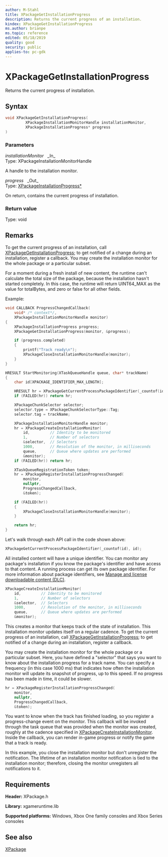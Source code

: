 ```yaml
---
author: M-Stahl
title: XPackageGetInstallationProgress
description: Returns the current progress of an installation.
kindex: XPackageGetInstallationProgress
ms.author: brianpe
ms.topic: reference
edited: 05/18/2019
quality: good
security: public
applies-to: pc-gdk
---
```


# XPackageGetInstallationProgress  

Returns the current progress of installation.  

## Syntax  
  
```cpp
void XPackageGetInstallationProgress(  
         XPackageInstallationMonitorHandle installationMonitor,  
         XPackageInstallationProgress* progress  
)  
```  
  
### Parameters  
  
*installationMonitor* &nbsp;&nbsp;\_In\_  
Type: XPackageInstallationMonitorHandle  

  
A handle to the installation monitor.  


*progress* &nbsp;&nbsp;\_Out\_  
Type: [XPackageInstallationProgress*](../structs/xpackageinstallationprogress.md)  

  
On return, contains the current progress of installation.  


  
### Return value
Type: void
  
## Remarks 

To get the current progress of an installation, call [XPackageGetInstallationProgress](xpackagegetinstallationprogress.md); to get notified of a change during an installation, register a callback. You may create the installation monitor for the whole package or a particular subset.

For a moment during a fresh install of new content, the runtime can't calculate the total size of the package, because the installation hasn't started completely. In this case, the runtime will return UINT64_MAX as the value for totalBytes, and zero or false for all other fields.

Example:

```cpp
void CALLBACK ProgressChangedCallback(
    void* /* context*/,
    XPackageInstallationMonitorHandle monitor)
{
    XPackageInstallationProgress progress;
    XPackageGetInstallationProgress(monitor, &progress);

    if (progress.completed)
    {
        printf("Track ready\n");
        XPackageCloseInstallationMonitorHandle(monitor);
    }
}

HRESULT StartMonitoring(XTaskQueueHandle queue, char* trackName)
{
    char id[XPACKAGE_IDENTIFIER_MAX_LENGTH];

    HRESULT hr = XPackageGetCurrentProcessPackageIdentifier(_countof(id), id);
    if (FAILED(hr)) return hr;

    XPackageChunkSelector selector;
    selector.type = XPackageChunkSelectorType::Tag;
    selector.tag = trackName;

    XPackageInstallationMonitorHandle monitor;
    hr = XPackageCreateInstallationMonitor(
        id,         // Identity to be monitored
        1,          // Number of selectors
        &selector,  // Selectors
        1000,       // Resolution of the monitor, in milliseconds
        queue,      // Queue where updates are performed
        &monitor);
    if (FAILED(hr)) return hr;

    XTaskQueueRegistrationToken token;
    hr = XPackageRegisterInstallationProgressChanged(
        monitor,
        nullptr,
        ProgressChangedCallback,
        &token);

    if (FAILED(hr))
    {
        XPackageCloseInstallationMonitorHandle(monitor);
    }

    return hr;
}
```

 
Let's walk through each API call in the code shown above:

```cpp
XPackageGetCurrentProcessPackageIdentifier(_countof(id), id); 
 ```
All installed content will have a unique identifier. You can monitor any package's installation if you know the package's identifier and have access to that content. A running process can get its own package identifier. For more information about package identifiers, see [Manage and license downloadable content (DLC)](../../../../commerce/fundamentals/xstore-manage-and-license-optional-packages.md). 

```cpp
XPackageCreateInstallationMonitor( 
    id,         // Identity to be monitored 
    1,          // Number of selectors 
    &selector,  // Selectors 
    1000,       // Resolution of the monitor, in milliseconds 
    queue,      // Queue where updates are performed 
    &monitor); 
```
 
This creates a monitor that keeps track of the state of installation. This installation monitor updates itself on a regular cadence. To get the current progress of an installation, call [XPackageGetInstallationProgress](xpackagegetinstallationprogress.md); to get notified of a change during an installation, register a callback. 

You may create the installation monitor for the whole package or a particular subset. Here, you have defined a "selector" that says you want to know about the installation progress for a track name. You can specify a frequency (in this case 1000 ms) that indicates how often the installation monitor will update its snapshot of progress, up to this speed. If no progress has been made in time, it could be slower. 

```cpp
hr = XPackageRegisterInstallationProgressChanged(
    monitor,
    nullptr,
    ProgressChangedCallback,
    &token);
 ```
You want to know when the track has finished loading, so you register a progress-change event on the monitor. This callback will be invoked through the task queue that was provided when the monitor was created, roughly at the cadence specified in [XPackageCreateInstallationMonitor](xpackagecreateinstallationmonitor.md). Inside the callback, you can render in-game progress or notify the game that a track is ready. 

In this example, you close the installation monitor but don't unregister the notification. The lifetime of an installation monitor notification is tied to the installation monitor; therefore, closing the monitor unregisters all notifications to it. 

## Requirements  
  
**Header:** XPackage.h
  
**Library:** xgameruntime.lib  
  
**Supported platforms:** Windows, Xbox One family consoles and Xbox Series consoles  
  
## See also  
[XPackage](../xpackage_members.md)
  
  